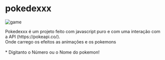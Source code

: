 # pokedexxx
![game](https://user-images.githubusercontent.com/114010190/233812318-3ee8ccf8-9a4b-44a3-ae8c-ebfdfa75f68e.png)
<div>
  <section> Pokedexxx é um projeto feito com javascript puro e com uma interação com a API (https://pokeapi.co/). <br>
  Onde carrego os efeitos as animações e os pokemons <br><br>
  * Digitanto o Número ou o Nome do pokemon!
  
